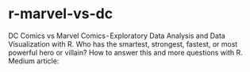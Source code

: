 # r-marvel-vs-dc
DC Comics vs Marvel Comics - Exploratory Data Analysis and Data Visualization with R. Who has the smartest, strongest, fastest, or most powerful hero or villain? How to answer this and more questions with R. Medium article: 
